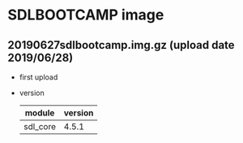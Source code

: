 # SDLBOOTCAMP image
## 20190627sdlbootcamp.img.gz (upload date 2019/06/28)
* first upload
* version

	|  module  |  version  |
	| ---- | ---- |
	|  sdl_core  |  4.5.1  |
